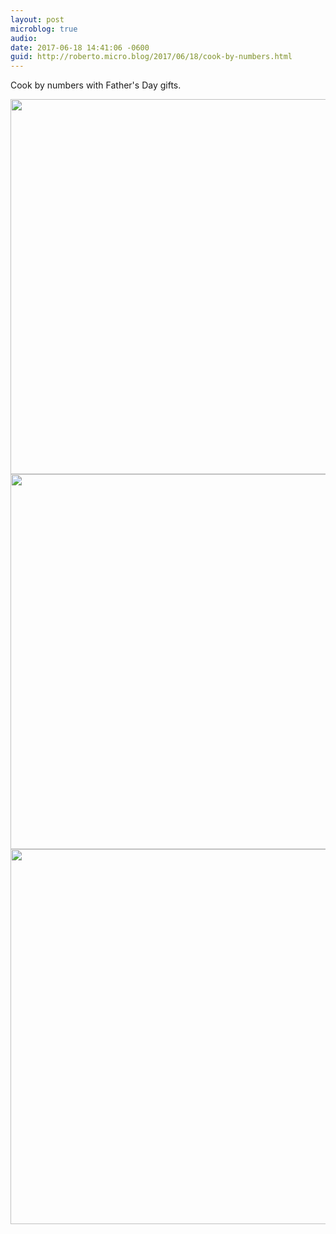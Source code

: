 ```yaml
---
layout: post
microblog: true
audio: 
date: 2017-06-18 14:41:06 -0600
guid: http://roberto.micro.blog/2017/06/18/cook-by-numbers.html
---
```

Cook by numbers with Father's Day gifts.

<img src="http://roberto.mateu.me/uploads/2018/a61fa6a1ae.jpg" width="600" height="600" /><img src="http://roberto.mateu.me/uploads/2018/2282072525.jpg" width="600" height="600" /><img src="http://roberto.mateu.me/uploads/2018/bb2c2f04a6.jpg" width="600" height="600" />
